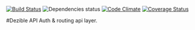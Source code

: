 [![Build Status](https://travis-ci.org/geclos/dezibel-api.svg?branch=master)](https://travis-ci.org/geclos/dezibel-api)
![Dependencies status](https://david-dm.org/geclos/dezibel-api.svg)
[![Code Climate](https://codeclimate.com/repos/57c5af4f15391043d3000197/badges/3301087a120971e3e2e5/gpa.svg)](https://codeclimate.com/repos/57c5af4f15391043d3000197/feed)
[![Coverage Status](https://coveralls.io/repos/github/geclos/dezibel-api/badge.svg?branch=master)](https://coveralls.io/github/geclos/dezibel-api?branch=master)

#Dezible API
Auth & routing api layer.
